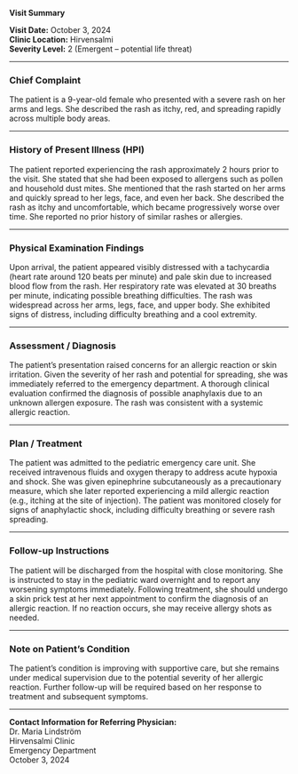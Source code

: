 

**Visit Summary**

**Visit Date:** October 3, 2024  
**Clinic Location:** Hirvensalmi  
**Severity Level:** 2 (Emergent – potential life threat)  

---

### **Chief Complaint**
The patient is a 9-year-old female who presented with a severe rash on her arms and legs. She described the rash as itchy, red, and spreading rapidly across multiple body areas.

---

### **History of Present Illness (HPI)**
The patient reported experiencing the rash approximately 2 hours prior to the visit. She stated that she had been exposed to allergens such as pollen and household dust mites. She mentioned that the rash started on her arms and quickly spread to her legs, face, and even her back. She described the rash as itchy and uncomfortable, which became progressively worse over time. She reported no prior history of similar rashes or allergies.

---

### **Physical Examination Findings**
Upon arrival, the patient appeared visibly distressed with a tachycardia (heart rate around 120 beats per minute) and pale skin due to increased blood flow from the rash. Her respiratory rate was elevated at 30 breaths per minute, indicating possible breathing difficulties. The rash was widespread across her arms, legs, face, and upper body. She exhibited signs of distress, including difficulty breathing and a cool extremity.

---

### **Assessment / Diagnosis**
The patient’s presentation raised concerns for an allergic reaction or skin irritation. Given the severity of her rash and potential for spreading, she was immediately referred to the emergency department. A thorough clinical evaluation confirmed the diagnosis of possible anaphylaxis due to an unknown allergen exposure. The rash was consistent with a systemic allergic reaction.

---

### **Plan / Treatment**
The patient was admitted to the pediatric emergency care unit. She received intravenous fluids and oxygen therapy to address acute hypoxia and shock. She was given epinephrine subcutaneously as a precautionary measure, which she later reported experiencing a mild allergic reaction (e.g., itching at the site of injection). The patient was monitored closely for signs of anaphylactic shock, including difficulty breathing or severe rash spreading.

---

### **Follow-up Instructions**
The patient will be discharged from the hospital with close monitoring. She is instructed to stay in the pediatric ward overnight and to report any worsening symptoms immediately. Following treatment, she should undergo a skin prick test at her next appointment to confirm the diagnosis of an allergic reaction. If no reaction occurs, she may receive allergy shots as needed.

---

### **Note on Patient’s Condition**
The patient’s condition is improving with supportive care, but she remains under medical supervision due to the potential severity of her allergic reaction. Further follow-up will be required based on her response to treatment and subsequent symptoms.

---

**Contact Information for Referring Physician:**  
Dr. Maria Lindström  
 Hirvensalmi Clinic  
Emergency Department  
 October 3, 2024